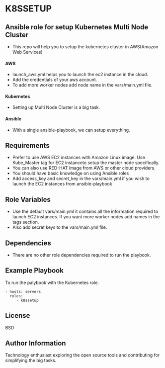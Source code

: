 K8SSETUP
=========

## Ansible role for setup Kubernetes Multi Node Cluster

- This repo will help you to setup the kubernetes cluster in AWS(Amazon Web Services)

#### AWS

- launch_aws.yml helps you to launch the ec2 instance in the cloud.
- Add the credentials of your aws account.
- To add more worker nodes add node name in the vars/main.yml file.

#### Kubernetes

- Setting up Multi Node Cluster is a big task.

#### Ansible

- With a single ansible-playbook, we can setup everything.


Requirements
------------

- Prefer to use AWS EC2 instances with Amazon Linux image. Use Kube_Master tag for EC2 instanceto setup the master node specifically. 
- You can also use RED-HAT image from AWS or other cloud providers.
- You should have basic knowledge on using Ansible roles
- Add access_key and secret_key in the vars/main.yml if you wish to launch the EC2 instances from ansible-playbook 


Role Variables
--------------

- Use the default vars/main.yml it contains all the information required to launch EC2 instances. If you want more worker nodes add names in the tags section.
- Also add secret keys to the vars/main.yml file.

Dependencies
------------

- There are no other role dependencies required to run the playbook.

Example Playbook
----------------

To run the palybook with the Kubernetes role.

    - hosts: servers
      roles:
         - k8ssetup

License
-------

BSD

Author Information
------------------

Technology enthusiast exploring the open source tools and contributing for simplifying the big tasks.
